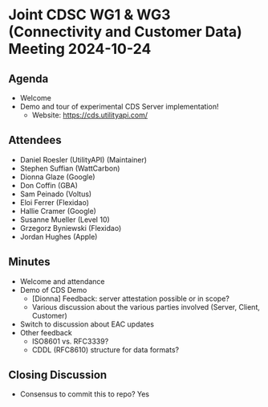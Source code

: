 # Joint CDSC WG1 & WG3 (Connectivity and Customer Data) Meeting 2024-10-24

## Agenda
* Welcome
* Demo and tour of experimental CDS Server implementation!
    * Website: https://cds.utilityapi.com/

## Attendees
* Daniel Roesler (UtilityAPI) (Maintainer)
* Stephen Suffian (WattCarbon)
* Dionna Glaze (Google)
* Don Coffin (GBA)
* Sam Peinado (Voltus)
* Eloi Ferrer (Flexidao)
* Hallie Cramer (Google)
* Susanne Mueller (Level 10)
* Grzegorz Byniewski (Flexidao)
* Jordan Hughes (Apple)

## Minutes
* Welcome and attendance
* Demo of CDS Demo
    * [Dionna] Feedback: server attestation possible or in scope?
    * Various discussion about the various parties involved (Server, Client, Customer)
* Switch to discussion about EAC updates
* Other feedback
    * ISO8601 vs. RFC3339?
    * CDDL (RFC8610) structure for data formats?

## Closing Discussion
* Consensus to commit this to repo? Yes


